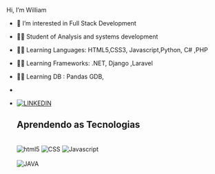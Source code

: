 Hi, I’m William
- 👀 I’m interested in Full Stack Development 
- 👩‍🎓 Student of Analysis and systems development
- 👩‍💻 Learning Languages: HTML5,CSS3, Javascript,Python, C# ,PHP 
- 👩‍💻 Learning Frameworks: .NET, Django ,Laravel
- 👩‍💻 Learning DB : Pandas GDB,
- 
-  [![LINKEDIN](https://img.shields.io/badge/LinkedIn-0077B5?style=for-the-badge&logo=linkedin&logoColor=white)](www.linkedin.com/in/william-ferreira-dantas-neto-7849b8114)

   ## Aprendendo as Tecnologias 
   
   <div style="display : inline-block"> <br/>
      <img align="center" alt="html5" src="https://img.shields.io/badge/HTML5-E34F26?style=for-the-badge&logo=html5&logoColor=white"/>
      <img align="center" alt="CSS" src="https://img.shields.io/badge/CSS3-1572B6?style=for-the-badge&logo=css3&logoColor=white"/>
      <img align="center" alt="Javascript" src="https://img.shields.io/badge/JavaScript-F7DF1E?style=for-the-badge&logo=javascript&logoColor=black "/>

      </br>
      </br>
      
      <img align="center" alt="JAVA" src="https://img.shields.io/badge/Java-ED8B00?style=for-the-badge&logo=java&logoColor=white "/>

  </div><br>
